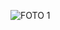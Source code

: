 ![FOTO 1](https://github.com/Leonardo-Lucas-SPO/Lista-de-compras-REACT-NATIVE/assets/132526427/efba7176-3154-415e-984d-ed2f857fb2d6)
